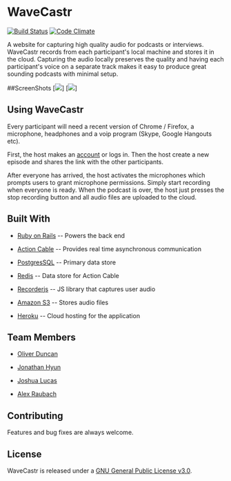 # WaveCastr
[![Build Status](https://travis-ci.org/Antigrapist/WaveCastr.svg?branch=master)](https://travis-ci.org/Antigrapist/WaveCastr)
[![Code Climate](https://codeclimate.com/github/Antigrapist/WaveCastr/badges/gpa.svg)](https://codeclimate.com/github/Antigrapist/WaveCastr)

A website for capturing high quality audio for podcasts or interviews. WaveCastr records from each participant's local machine and stores it in the cloud. Capturing the audio locally preserves the quality and having each participant's voice on a separate track makes it easy to produce great sounding podcasts with minimal setup.

##ScreenShots
[<img src="https://github.com/Antigrapist/WaveCastr/blob/master/mid_recording.png">]
[<img src="https://github.com/Antigrapist/WaveCastr/blob/master/three_window_demo.png">]

## Using WaveCastr

Every participant will need a recent version of Chrome / Firefox, a microphone, headphones and a voip program (Skype, Google Hangouts etc).

First, the host makes an [account](https://wavecastr.herokuapp.com/users/sign_up) or logs in. Then the host create a new episode and shares the link with the other participants.

After everyone has arrived, the host activates the microphones which prompts users to grant microphone permissions. Simply start recording when everyone is ready. When the podcast is over, the host just presses the stop recording button and all audio files are uploaded to the cloud.

## Built With

* [Ruby on Rails](https://github.com/rails/rails) -- Powers the back end

* [Action Cable](https://github.com/rails/rails/tree/master/actioncable) -- Provides real time asynchronous communication

* [PostgresSQL](https://www.postgresql.org/) -- Primary data store

* [Redis](https://redis.io/) -- Data store for Action Cable

* [Recorderjs](https://github.com/chris-rudmin/Recorderjs) -- JS library that captures user audio

* [Amazon S3](https://aws.amazon.com/s3/) -- Stores audio files

* [Heroku](https://www.heroku.com/) -- Cloud hosting for the application

## Team Members

* [Oliver Duncan](https://github.com/ollieshmollie)

* [Jonathan Hyun](https://github.com/jhyun94)

* [Joshua Lucas](https://github.com/Mithridates01)

* [Alex Raubach](https://github.com/Antigrapist)


## Contributing

Features and bug fixes are always welcome.

## License

WaveCastr is released under a [GNU General Public License v3.0](/license.txt).
